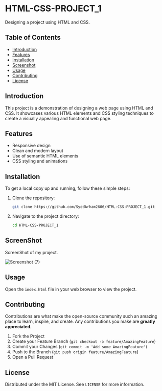 # HTML-CSS-PROJECT_1

Designing a project using HTML and CSS.

## Table of Contents
- [Introduction](#introduction)
- [Features](#features)
- [Installation](#installation)
- [Screenshot](#Screenshot)
- [Usage](#usage)
- [Contributing](#contributing)
- [License](#license)

## Introduction
This project is a demonstration of designing a web page using HTML and CSS. It showcases various HTML elements and CSS styling techniques to create a visually appealing and functional web page.

## Features
- Responsive design
- Clean and modern layout
- Use of semantic HTML elements
- CSS styling and animations

## Installation
To get a local copy up and running, follow these simple steps:

1. Clone the repository:
    ```bash
    git clone https://github.com/SyedArham2606/HTML-CSS-PROJECT_1.git
    ```

2. Navigate to the project directory:
    ```bash
    cd HTML-CSS-PROJECT_1
    ```
## ScreenShot
ScreenShot of my project.
  
![Screenshot (7)](https://github.com/user-attachments/assets/60cd955b-74a1-415c-bdaf-bfa603f21e50)


## Usage

Open the `index.html` file in your web browser to view the project.

## Contributing
Contributions are what make the open-source community such an amazing place to learn, inspire, and create. Any contributions you make are **greatly appreciated**.

1. Fork the Project
2. Create your Feature Branch (`git checkout -b feature/AmazingFeature`)
3. Commit your Changes (`git commit -m 'Add some AmazingFeature'`)
4. Push to the Branch (`git push origin feature/AmazingFeature`)
5. Open a Pull Request

## License
Distributed under the MIT License. See `LICENSE` for more information.
